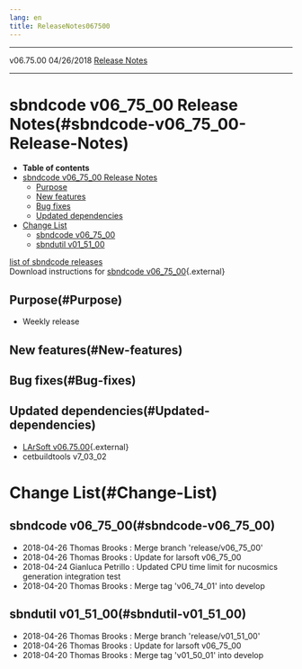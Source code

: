 ```yaml
---
lang: en
title: ReleaseNotes067500
---
```


  ----------- ------------ -- -- ------------------------------------------------------
  v06.75.00   04/26/2018         [Release Notes](ReleaseNotes067500.html)
  ----------- ------------ -- -- ------------------------------------------------------



sbndcode v06\_75\_00 Release Notes(#sbndcode-v06_75_00-Release-Notes)
======================================================================================

-   **Table of contents**
-   [sbndcode v06\_75\_00 Release
    Notes](#sbndcode-v06_75_00-Release-Notes)
    -   [Purpose](#Purpose)
    -   [New features](#New-features)
    -   [Bug fixes](#Bug-fixes)
    -   [Updated dependencies](#Updated-dependencies)
-   [Change List](#Change-List)
    -   [sbndcode v06\_75\_00](#sbndcode-v06_75_00)
    -   [sbndutil v01\_51\_00](#sbndutil-v01_51_00)

[list of sbndcode
releases](List_of_SBND_code_releases.html)\
Download instructions for [sbndcode
v06\_75\_00](http://scisoft.fnal.gov/scisoft/bundles/sbnd/v06_75_00/sbndcode-v06_75_00.html){.external}



Purpose(#Purpose)
----------------------------------

-   Weekly release



New features(#New-features)
--------------------------------------------



Bug fixes(#Bug-fixes)
--------------------------------------



Updated dependencies(#Updated-dependencies)
------------------------------------------------------------

-   [LArSoft
    v06.75.00](https://cdcvs.fnal.gov/redmine/projects/larsoft/wiki/ReleaseNotes067500){.external}
-   cetbuildtools v7\_03\_02



Change List(#Change-List)
==========================================



sbndcode v06\_75\_00(#sbndcode-v06_75_00)
----------------------------------------------------------

-   2018-04-26 Thomas Brooks : Merge branch \'release/v06\_75\_00\'
-   2018-04-26 Thomas Brooks : Update for larsoft v06\_75\_00
-   2018-04-24 Gianluca Petrillo : Updated CPU time limit for nucosmics
    generation integration test
-   2018-04-20 Thomas Brooks : Merge tag \'v06\_74\_01\' into develop



sbndutil v01\_51\_00(#sbndutil-v01_51_00)
----------------------------------------------------------

-   2018-04-26 Thomas Brooks : Merge branch \'release/v01\_51\_00\'
-   2018-04-26 Thomas Brooks : Update for larsoft v06\_75\_00
-   2018-04-20 Thomas Brooks : Merge tag \'v01\_50\_01\' into develop
